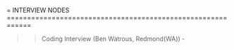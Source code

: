 = INTERVIEW NODES ============================================================
>> Coding Interview (Ben Watrous, Redmond(WA))
    -